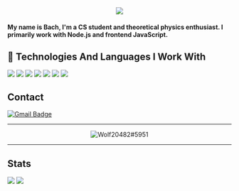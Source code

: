 <div align="center">
<img src="https://komarev.com/ghpvc/?username=wolf20482">
</div>

<h4>My name is Bach, I'm a CS student and theoretical physics enthusiast. I primarily work with Node.js and frontend JavaScript.
  
## 🔧 **Technologies And Languages I Work With**

![](https://img.shields.io/badge/OS-Android-informational?style=flat&logo=android&logoColor=white&color=2bbc8a)
![](https://img.shields.io/badge/Code-JavaScript-informational?style=flat&logo=javascript&logoColor=white&color=2bbc8a)
![](https://img.shields.io/badge/Code-Node.js-informational?style=flat&logo=Node.js&logoColor=white&color=2bbc8a)
![](https://img.shields.io/badge/DataBase-MongoDB-informational?style=flat&logo=mongodb&logoColor=white&color=2bbc8a)
![](https://img.shields.io/badge/Tools-VS_Code-informational?style=flat&logo=visual-studio-code&logoColor=white&color=2bbc8a)
![](https://img.shields.io/badge/Tools-GitHub-informational?style=flat&logo=github&logoColor=white&color=2bbc8a)
![](https://img.shields.io/badge/Cloud-Cloudflare-informational?style=flat&logo=cloudflare&logoColor=white&color=2bbc8a)

## **Contact**

[![Gmail Badge](https://img.shields.io/badge/-Gmail-c14438?style=flat-square&logo=Gmail&logoColor=white)](mailto:vietnameseendderbot@gmail.com)

---

<div align="center">
<img src="https://discord.c99.nl/widget/theme-3/784346394747076638.png" alt="Wolf20482#5951">
</div>

---
  
## **Stats**  
 
![](https://github-readme-stats.vercel.app/api?username=wolf20482&show_icons=true&hide_border=true&theme=tokyonight)
![](https://github-profile-trophy.vercel.app/?username=wolf20482&theme=dracula&count_private=true)
